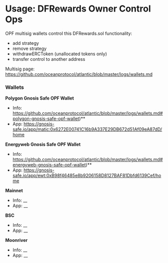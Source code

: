# Usage: DFRewards Owner Control Ops

OPF multisig wallets control this DFRewards.sol functionality:

- add strategy
- remove strategy
- withdrawERCToken (unallocated tokens only)
- transfer control to another address
 
Multisig page: https://github.com/oceanprotocol/atlantic/blob/master/logs/wallets.md

### Wallets

**Polygon Gnosis Safe OPF Wallet**
- Info: https://github.com/oceanprotocol/atlantic/blob/master/logs/wallets.md#polygon-gnosis-safe-opf-wallet)**
- App: https://gnosis-safe.io/app/matic:0x6272E00741C16b9A337E29DB672d51Af09eA87dD/home

**Energyweb Gnosis Safe OPF Wallet**
- Info: https://github.com/oceanprotocol/atlantic/blob/master/logs/wallets.md#energyweb-gnosis-safe-opf-wallet)**
- App: https://gnosis-safe.io/app/ewt:0xB98f46485e8b9206158D8127BAF81Dbfd6139Cef/home

**Mainnet**
- Info: __
- App: __

**BSC**
- Info: __
- App: __

**Moonriver**
- Info: __
- App: __

      
        
